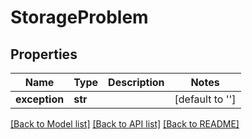 # StorageProblem

## Properties
Name | Type | Description | Notes
------------ | ------------- | ------------- | -------------
**exception** | **str** |  | [default to '']

[[Back to Model list]](../README.md#documentation-for-models) [[Back to API list]](../README.md#documentation-for-api-endpoints) [[Back to README]](../README.md)


